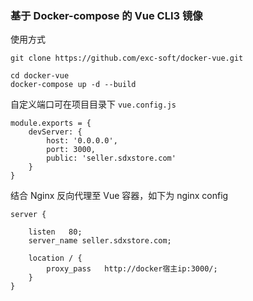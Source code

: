 ### 基于 Docker-compose 的 Vue CLI3 镜像

使用方式

    git clone https://github.com/exc-soft/docker-vue.git

    cd docker-vue
    docker-compose up -d --build


自定义端口可在项目目录下 `vue.config.js`

    module.exports = {
        devServer: {
            host: '0.0.0.0',
            port: 3000,
            public: 'seller.sdxstore.com'
        }
    }

结合 Nginx 反向代理至 Vue 容器，如下为 nginx config

    server {

        listen   80;
        server_name seller.sdxstore.com;

        location / {
            proxy_pass   http://docker宿主ip:3000/;
        }
    }
